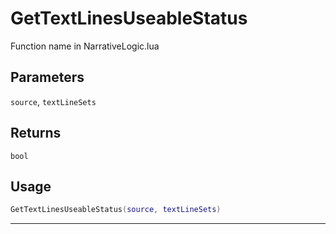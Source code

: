 # GetTextLinesUseableStatus
Function name in NarrativeLogic.lua
## Parameters
`source`, `textLineSets`
## Returns
`bool`
## Usage
```lua
GetTextLinesUseableStatus(source, textLineSets)
```
---
